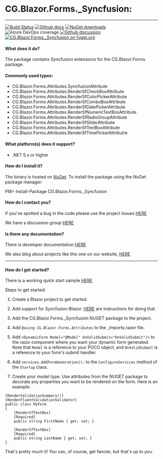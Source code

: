# CG.Blazor.Forms._Syncfusion: 

---
[![Build Status](https://dev.azure.com/codegator/CG.Blazor.Forms._Syncfusion/_apis/build/status/CodeGator.CG.Blazor.Forms._Syncfusion?branchName=main)](https://dev.azure.com/codegator/CG.Blazor.Forms._Syncfusion/_build/latest?definitionId=76&branchName=main)
[![Github docs](https://img.shields.io/static/v1?label=Documentation&message=online&color=blue)](https://codegator.github.io/CG.Blazor.Forms._Syncfusion/index.html)
[![NuGet downloads](https://img.shields.io/nuget/dt/CG.Blazor.Forms._Syncfusion.svg?style=flat)](https://nuget.org/packages/CG.Blazor.Forms._Syncfusion)
![Azure DevOps coverage](https://img.shields.io/azure-devops/coverage/codegator/CG.Blazor.Forms._Syncfusion/76)
[![Github discussion](https://img.shields.io/badge/Discussion-online-blue)](https://github.com/CodeGator/CG.Blazor.Forms._Syncfusion/discussions)
[![CG.Blazor.Forms._Syncfusion on fuget.org](https://www.fuget.org/packages/CG.Blazor.Forms._Syncfusion/badge.svg)](https://www.fuget.org/packages/CG.Blazor.Forms._Syncfusion)

#### What does it do?
The package contains Syncfusion extensions for the CG.Blazor.Forms package.

#### Commonly used types:
* CG.Blazor.Forms.Attributes.SyncfusionAttribute
* CG.Blazor.Forms.Attributes.RenderSfCheckBoxAttribute
* CG.Blazor.Forms.Attributes.RenderSfColorPickerAttribute
* CG.Blazor.Forms.Attributes.RenderSfComboBoxAttribute
* CG.Blazor.Forms.Attributes.RenderSfDatePickerAttribute
* CG.Blazor.Forms.Attributes.RenderSfNumericTextBoxAttribute
* CG.Blazor.Forms.Attributes.RenderSfRadioGroupAttribute
* CG.Blazor.Forms.Attributes.RenderSfSliderAttribute
* CG.Blazor.Forms.Attributes.RenderSfTextBoxAttribute
* CG.Blazor.Forms.Attributes.RenderSfTimePickerAttributre

#### What platform(s) does it support?
* .NET 5.x or higher

#### How do I install it?
The binary is hosted on [NuGet](https://www.nuget.org/packages/CG.Blazor.Forms._Syncfusion). To install the package using the NuGet package manager:

PM> Install-Package CG.Blazor.Forms._Syncfusion

#### How do I contact you?
If you've spotted a bug in the code please use the project Issues [HERE](https://github.com/CodeGator/CG.Blazor.Forms._Syncfusion/issues)

We have a discussion group [HERE](https://github.com/CodeGator/CG.Blazor.Forms._Syncfusion/discussions)

#### Is there any documentation?
There is developer documentation [HERE](https://codegator.github.io/CG.Blazor.Forms._Syncfusion/)

We also blog about projects like this one on our website, [HERE](http://www.codegator.com)

---

#### How do I get started?

There is a working quick start sample [HERE](https://github.com/CodeGator/CG.Blazor.Forms._Syncfusion/tree/main/samples/CG.Blazor.Forms._Syncfusion.QuickStart) 

Steps to get started:

1. Create a Blazor project to get started.

2. Add support for Syncfusion Blazor. [HERE](https://blazor.syncfusion.com/documentation/getting-started/blazor-server-side-visual-studio-2019) are instructions for doing that.

3. Add the CG.Blazor.Forms._Syncfusion NUGET package to the project.

4. Add `@using CG.Blazor.Forms.Attributes` to the _Imports.razor file.

5. Add `<DynamicForm Model="@Model" OnValidSubmit="OnValidSubmit"/>` to the razor component where you want your dynamic form generated. Note that `Model` is a reference to your POCO object, and `OnValidSubmit` is a reference to your form's submit handler.

6. Add `services.AddFormGeneration();` to the `ConfigureServices` method of the `Startup` class.

7. Create your model type. Use attributes from the NUGET package to decorate any properties you want to be rendered on the form. Here is an example:

```
[RenderValidationSummary()]
[RenderFluentValidationValidator]
public class MyForm
{
	[RenderSfTextBox]
	[Required]
	public string FirstName { get; set; }

	[RenderSfTextBox]
	[Required]
	public string LastName { get; set; }
}
```

That's pretty much it! You can, of course, get fancier, but that's up to you.




